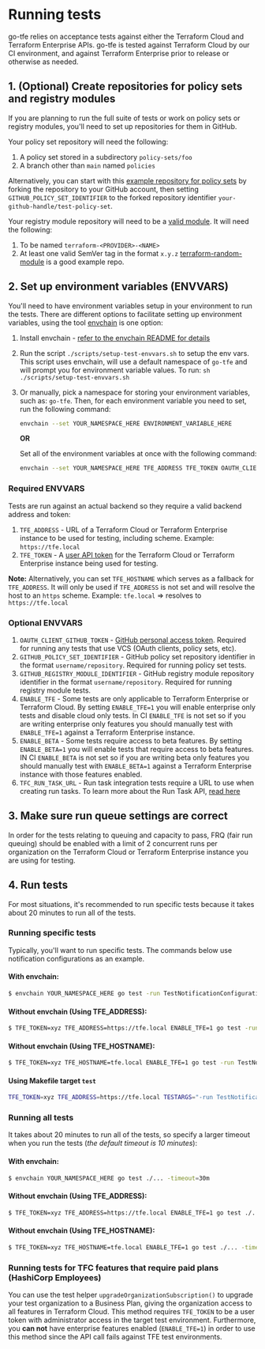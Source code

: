 # Running tests

go-tfe relies on acceptance tests against either the Terraform Cloud and Terraform Enterprise APIs. go-tfe is tested against Terraform Cloud by our CI environment, and against Terraform Enterprise prior to release or otherwise as needed.

## 1. (Optional) Create repositories for policy sets and registry modules

If you are planning to run the full suite of tests or work on policy sets or registry modules, you'll need to set up repositories for them in GitHub.

Your policy set repository will need the following:
1. A policy set stored in a subdirectory `policy-sets/foo`
1. A branch other than `main` named `policies`

Alternatively, you can start with this [example repository for policy sets](https://github.com/hashicorp/test-policy-set) by forking the repository to your GitHub account, then setting `GITHUB_POLICY_SET_IDENTIFIER` to the forked repository identifier `your-github-handle/test-policy-set`.

Your registry module repository will need to be a [valid module](https://developer.hashicorp.com/terraform/cloud-docs/registry/publish-modules#preparing-a-module-repository).
It will need the following:
1. To be named `terraform-<PROVIDER>-<NAME>`
1. At least one valid SemVer tag in the format `x.y.z`
[terraform-random-module](https://github.com/caseylang/terraform-random-module) is a good example repo.

## 2. Set up environment variables (ENVVARS)

You'll need to have environment variables setup in your environment to run the tests. There are different options to facilitate setting up environment variables, using the tool [envchain](https://github.com/sorah/envchain) is one option:
   1. Install envchain - [refer to the envchain README for details](https://github.com/sorah/envchain#installation)
   1. Run the script `./scripts/setup-test-envvars.sh` to setup the env vars. This script uses envchain, will use a default namespace of `go-tfe` and will prompt you for environment variable values. To run: `sh ./scripts/setup-test-envvars.sh`
   1. Or manually, pick a namespace for storing your environment variables, such as: `go-tfe`. Then, for each environment variable you need to set, run the following command:
      ```sh
      envchain --set YOUR_NAMESPACE_HERE ENVIRONMENT_VARIABLE_HERE
      ```
      **OR**

      Set all of the environment variables at once with the following command:
      ```sh
      envchain --set YOUR_NAMESPACE_HERE TFE_ADDRESS TFE_TOKEN OAUTH_CLIENT_GITHUB_TOKEN GITHUB_POLICY_SET_IDENTIFIER
      ```

### Required ENVVARS

Tests are run against an actual backend so they require a valid backend address and token:

1. `TFE_ADDRESS` - URL of a Terraform Cloud or Terraform Enterprise instance to be used for testing, including scheme. Example: `https://tfe.local`
1. `TFE_TOKEN` - A [user API token](https://developer.hashicorp.com/terraform/cloud-docs/users-teams-organizations/users#tokens) for the Terraform Cloud or Terraform Enterprise instance being used for testing.

**Note:** Alternatively, you can set `TFE_HOSTNAME` which serves as a fallback for `TFE_ADDRESS`. It will only be used if `TFE_ADDRESS` is not set and will resolve the host to an `https` scheme. Example: `tfe.local` => resolves to `https://tfe.local`

### Optional ENVVARS

1. `OAUTH_CLIENT_GITHUB_TOKEN` - [GitHub personal access token](https://help.github.com/en/github/authenticating-to-github/creating-a-personal-access-token-for-the-command-line). Required for running any tests that use VCS (OAuth clients, policy sets, etc).
1. `GITHUB_POLICY_SET_IDENTIFIER` - GitHub policy set repository identifier in the format `username/repository`. Required for running policy set tests.
1. `GITHUB_REGISTRY_MODULE_IDENTIFIER` - GitHub registry module repository identifier in the format `username/repository`. Required for running registry module tests.
1. `ENABLE_TFE` - Some tests are only applicable to Terraform Enterprise or Terraform Cloud. By setting `ENABLE_TFE=1` you will enable enterprise only tests and disable cloud only tests. In CI `ENABLE_TFE` is not set so if you are writing enterprise only features you should manually test with `ENABLE_TFE=1` against a Terraform Enterprise instance.
1. `ENABLE_BETA` - Some tests require access to beta features. By setting `ENABLE_BETA=1` you will enable tests that require access to beta features. IN CI `ENABLE_BETA` is not set so if you are writing beta only features you should manually test with `ENABLE_BETA=1` against a Terraform Enterprise instance with those features enabled.
1. `TFC_RUN_TASK_URL` - Run task integration tests require a URL to use when creating run tasks. To learn more about the Run Task API, [read here](https://developer.hashicorp.com/terraform/cloud-docs/api-docs/run-tasks/run-tasks)

## 3. Make sure run queue settings are correct

In order for the tests relating to queuing and capacity to pass, FRQ (fair run queuing) should be
enabled with a limit of 2 concurrent runs per organization on the Terraform Cloud or Terraform Enterprise instance you are using for testing.

## 4. Run tests

For most situations, it's recommended to run specific tests because it takes about 20 minutes to run all of the tests.

### Running specific tests

Typically, you'll want to run specific tests. The commands below use notification configurations as an example.

#### With envchain:
```sh
$ envchain YOUR_NAMESPACE_HERE go test -run TestNotificationConfiguration -v ./...
```

#### Without envchain (Using TFE_ADDRESS):
```sh
$ TFE_TOKEN=xyz TFE_ADDRESS=https://tfe.local ENABLE_TFE=1 go test -run TestNotificationConfiguration -v ./...
```

#### Without envchain (Using TFE_HOSTNAME):
```sh
$ TFE_TOKEN=xyz TFE_HOSTNAME=tfe.local ENABLE_TFE=1 go test -run TestNotificationConfiguration -v ./...
```

#### Using Makefile target `test`
```sh
TFE_TOKEN=xyz TFE_ADDRESS=https://tfe.local TESTARGS="-run TestNotificationConfiguration" make test
```

### Running all tests
It takes about 20 minutes to run all of the tests, so specify a larger timeout when you run the tests (_the default timeout is 10 minutes_):

#### With envchain:
```sh
$ envchain YOUR_NAMESPACE_HERE go test ./... -timeout=30m
```

#### Without envchain  (Using TFE_ADDRESS):
```sh
$ TFE_TOKEN=xyz TFE_ADDRESS=https://tfe.local ENABLE_TFE=1 go test ./... -timeout=30m
```

#### Without envchain  (Using TFE_HOSTNAME):
```sh
$ TFE_TOKEN=xyz TFE_HOSTNAME=tfe.local ENABLE_TFE=1 go test ./... -timeout=30m
```


### Running tests for TFC features that require paid plans (HashiCorp Employees)

You can use the test helper `upgradeOrganizationSubscription()` to upgrade your test organization to a Business Plan, giving the organization access to all features in Terraform Cloud. This method requires `TFE_TOKEN` to be a user token with administrator access in the target test environment. Furthermore, you **can not** have enterprise features enabled (`ENABLE_TFE=1`) in order to use this method since the API call fails against TFE test environments.

